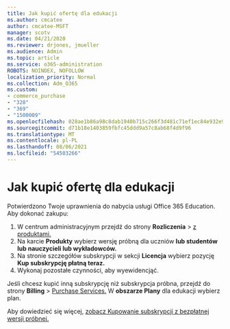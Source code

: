 ```yaml
---
title: Jak kupić ofertę dla edukacji
ms.author: cmcatee
author: cmcatee-MSFT
manager: scotv
ms.date: 04/21/2020
ms.reviewer: drjones, jmueller
ms.audience: Admin
ms.topic: article
ms.service: o365-administration
ROBOTS: NOINDEX, NOFOLLOW
localization_priority: Normal
ms.collection: Adm_O365
ms.custom:
- commerce_purchase
- "328"
- "369"
- "1500009"
ms.openlocfilehash: 028ae1b86a98c8dab1940b715c266f3d481c71ef1ec84e932e9c74817bccdef5
ms.sourcegitcommit: d71b18e1403859fbfc45ddd9a57c8ab68f4d9f96
ms.translationtype: MT
ms.contentlocale: pl-PL
ms.lasthandoff: 08/06/2021
ms.locfileid: "54503266"
---
```

# <a name="how-to-purchase-an-education-offer"></a>Jak kupić ofertę dla edukacji

Potwierdzono Twoje uprawnienia do nabycia usługi Office 365 Education. Aby dokonać zakupu:
  
1. W centrum administracyjnym przejdź do strony **Rozliczenia** \> [z produktami.](https://go.microsoft.com/fwlink/p/?linkid=842054)
2. Na karcie **Produkty** wybierz wersję próbną dla uczniów **lub studentów lub nauczycieli lub wykładowców.**
3. Na stronie szczegółów subskrypcji w sekcji **Licencja** wybierz pozycję **Kup subskrypcję płatną teraz.**
4. Wykonaj pozostałe czynności, aby wyewidencjąć.

Jeśli chcesz kupić inną subskrypcję niż subskrypcja próbna, przejdź do strony **Billing** \> [Purchase Services.](https://go.microsoft.com/fwlink/p/?linkid=868433) W **obszarze Plany** dla edukacji wybierz plan.

Aby dowiedzieć się więcej, [zobacz Kupowanie subskrypcji z bezpłatnej wersji próbnej.](/microsoft-365/commerce/try-or-buy-microsoft-365#buy-a-subscription-from-your-free-trial)